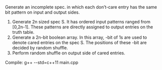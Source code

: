 Generate an incomplete spec. in which each don’t-care entry has the same bit pattern on input and output sides.
1) Generate 2n sized spec S. It has ordered input patterns ranged from [0,2n-1]. These patterns are directly assigned to output entries on the truth table.
2) Generate a 2n-bit boolean array. In this array, -bit of 1s are used to denote cared entries on the spec S. The positions of these -bit are decided by random shuffle.
3) Perform random shuffle on output side of cared entries.


Compile:
g++ --std=c++11 main.cpp
